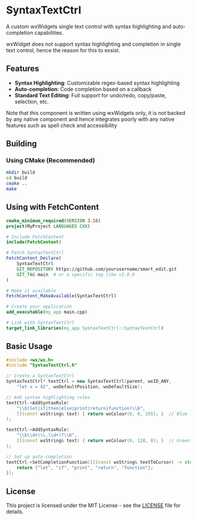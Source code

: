 # SyntaxTextCtrl

A custom wxWidgets single text control with syntax highlighting and auto-completion capabilities.

wxWidget does not support syntax highlighting and completion in single text
control, hence the reason for this to exsist.

## Features

- **Syntax Highlighting**: Customizable regex-based syntax highlighting
- **Auto-completion**: Code completion based on a callback
- **Standard Text Editing**: Full support for undo/redo, copy/paste, selection, etc.

Note that this component is written using wxWidgets only, it is not backed by
any native component and hence integrates poorly with any native features such
as spell check and accessibility

## Building

### Using CMake (Recommended)

```bash
mkdir build
cd build
cmake ..
make
```


## Using with FetchContent


```cmake
cmake_minimum_required(VERSION 3.16)
project(MyProject LANGUAGES CXX)

# Include FetchContent
include(FetchContent)

# Fetch SyntaxTextCtrl
FetchContent_Declare(
    SyntaxTextCtrl
    GIT_REPOSITORY https://github.com/yourusername/smart_edit.git
    GIT_TAG main  # or a specific tag like v1.0.0
)

# Make it available
FetchContent_MakeAvailable(SyntaxTextCtrl)

# Create your application
add_executable(my_app main.cpp)

# Link with SyntaxTextCtrl
target_link_libraries(my_app SyntaxTextCtrl::SyntaxTextCtrl)
```

## Basic Usage

```cpp
#include <wx/wx.h>
#include "SyntaxTextCtrl.h"

// Create a SyntaxTextCtrl
SyntaxTextCtrl* textCtrl = new SyntaxTextCtrl(parent, wxID_ANY,
    "let x = 42", wxDefaultPosition, wxDefaultSize);

// Add syntax highlighting rules
textCtrl->AddSyntaxRule(
    "\\b(let|if|then|else|print|return|function)\\b",
    [](const wxString& text) { return wxColour(0, 0, 255); }  // Blue for keywords
);

textCtrl->AddSyntaxRule(
    "\\b\\d+(\\.\\d+)?\\b",
    [](const wxString& text) { return wxColour(0, 128, 0); }  // Green for numbers
);

// Set up auto-completion
textCtrl->SetCompletionFunction([](const wxString& textToCursor) -> std::vector<wxString> {
    return {"let", "if", "print", "return", "function"};
});
```
## License

This project is licensed under the MIT License - see the [LICENSE](LICENSE) file for details.
